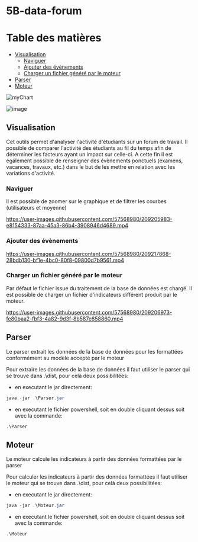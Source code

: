 # 5B-data-forum

# Table des matières
- [Visualisation](#visualisation)
  - [Naviguer](#naviguer)
  - [Ajouter des évènements](#ajouter-des-évènements)
  - [Charger un fichier généré par le moteur](#charger-un-fichier-généré-par-le-moteur)
- [Parser](#parser)
- [Moteur](#moteur)

![myChart](https://user-images.githubusercontent.com/57568980/208807429-08a6eafa-5506-46e4-8493-15660157b158.jpg)

![image](https://user-images.githubusercontent.com/57568980/209233356-3bbcf537-5b8f-4b06-a981-ea714b03ae81.png)


## Visualisation

Cet outils permet d'analyser l'activité d'étudiants sur un forum de travail.
Il possible de comparer l'activité des étudiants au fil du temps afin de déterminer les facteurs ayant un impact sur celle-ci.
A cette fin il est également possible de renseigner des évènements ponctuels (examens, vacances, travaux, etc.) dans le but de les mettre en relation avec les variations d'activité.

### Naviguer

Il est possible de zoomer sur le graphique et de filtrer les courbes (utilisateurs et moyenne)

https://user-images.githubusercontent.com/57568980/209205983-e8154333-87aa-45a3-86b4-3908946d4689.mp4

### Ajouter des évènements

https://user-images.githubusercontent.com/57568980/209217868-28bdb130-bf1e-4bc0-80f8-09800d7b9561.mp4

### Charger un fichier généré par le moteur

Par défaut le fichier issue du traitement de la base de données est chargé.
Il est possible de charger un fichier d'indicateurs différent produit par le moteur.

https://user-images.githubusercontent.com/57568980/209206973-fe80baa2-fbf3-4a82-9d3f-8b587e858860.mp4

## Parser

Le parser extrait les données de la base de données pour les formattées conformément au modèle accepté par le moteur

Pour extraire les données de la base de données il faut utiliser le parser qui se trouve dans .\dist, pour celà deux possibilitées:
- en executant le jar directement: 
```powershell
java -jar .\Parser.jar
```
- en executant le fichier powershell, soit en double cliquant dessus soit avec la commande:
```powershell
.\Parser
```

## Moteur

Le moteur calcule les indicateurs à partir des données formattées par le parser

Pour calculer les indicateurs à partir des données formattées il faut utiliser le moteur qui se trouve dans .\dist, pour celà deux possibilitées:
- en executant le jar directement: 
```powershell
java -jar .\Moteur.jar
```
- en executant le fichier powershell, soit en double cliquant dessus soit avec la commande:
```powershell
.\Moteur
```
